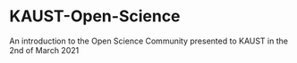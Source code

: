 # KAUST-Open-Science
An introduction to the Open Science Community presented to KAUST in the 2nd of March 2021

